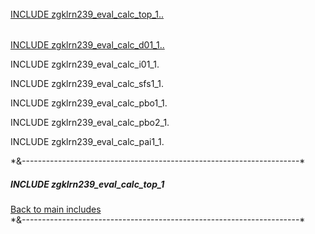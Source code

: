 <h6 id="top1b"></h6>
<a href="#top1">INCLUDE zgklrn239_eval_calc_top_1..</a>

<h6 id="d011b"></h6>
<a href="#d011">INCLUDE zgklrn239_eval_calc_d01_1..</a>

INCLUDE zgklrn239_eval_calc_i01_1.

INCLUDE zgklrn239_eval_calc_sfs1_1.

INCLUDE zgklrn239_eval_calc_pbo1_1.

INCLUDE zgklrn239_eval_calc_pbo2_1.

INCLUDE zgklrn239_eval_calc_pai1_1.



<p>*&---------------------------------------------------------------------*</p><h5 id="top1">INCLUDE zgklrn239_eval_calc_top_1</h5>
 <a href="#top1b">Back to main includes</a> <br>
*&---------------------------------------------------------------------*  

